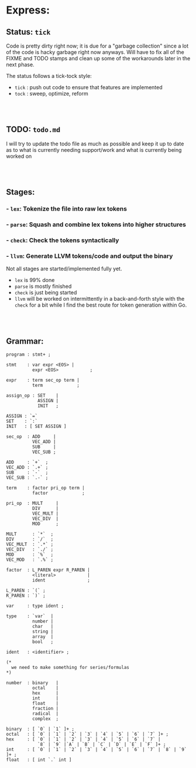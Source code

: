 # Express:

## Status: `tick`
Code is pretty dirty right now; it is due for a "garbage collection" since a lot of the code is hacky garbage right now anyways. Will have to fix all of the FIXME and TODO stamps and clean up some of the workarounds later in the next phase.

The status follows a tick-tock style:
- `tick` : push out code to ensure that features are implemented
- `tock` : sweep, optimize, reform

<br>
<br>

## TODO: `todo.md`
I will try to update the todo file as much as possible and keep it up to date as to what is currently needing support/work and what is currently being worked on

<br>
<br>

## Stages:
### - `lex`:   Tokenize the file into raw lex tokens
### - `parse`: Squash and combine lex tokens into higher structures
### - `check`:   Check the tokens syntactically
### - `llvm`:    Generate LLVM tokens/code and output the binary  

Not all stages are started/implemented fully yet. 
- `lex` is 99% done
- `parse` is mostly finished
- `check` is just being started
- `llvm` will be worked on intermittently in a back-and-forth style with the `check` for a bit while I find the best route for token generation within Go.

<br>
<br>

## Grammar:
```bnf
program : stmt+ ;

stmt    : var expr <EOS> |
          expr <EOS>            ;

expr    : term sec_op term |
          term             ;

assign_op : SET    |
            ASSIGN |
            INIT   ;

ASSIGN : `=`
SET    : `:`
INIT   : [ SET ASSIGN ]

sec_op  : ADD     |
          VEC_ADD |
          SUB     |
          VEC_SUB ;

ADD     : `+`  ;
VEC_ADD : `.+` ;
SUB     : `-`  ;
VEC_SUB : `.-` ;

term    : factor pri_op term |
          factor             ;

pri_op  : MULT     |
          DIV      |
          VEC_MULT |
          VEC_DIV  |
          MOD      ;

MULT      : `*`  ;
DIV       : `/`  ;
VEC_MULT  : `.*` ;
VEC_DIV   : `./` ;
MOD       : `%`  ;
VEC_MOD   : `.%` ;

factor  : L_PAREN expr R_PAREN |
          <literal>            |
          ident                ;

L_PAREN : `(` ;
R_PAREN : `)` ;

var     : type ident ;

type    : `var`  |
          number |
          char   |
          string |
          array  |
          bool   ;

ident   : <identifier> ;

(* 
  we need to make something for series/formulas
*)

number  : binary   |
          octal    |
          hex      |
          int      |
          float    |
          fraction |
          radical  |
          complex  ;

binary  : [ `0` | `1` ]+ ;
octal   : [ `0` | `1` | `2` | `3` | `4` | `5` | `6` | `7` ]+ ;
hex     : [ `0` | `1` | `2` | `3` | `4` | `5` | `6` | `7` |
            `8` | `9` |`A` | `B` | `C` | `D` | `E` | `F` ]+ ;
int     : [ `0` | `1` | `2` | `3` | `4` | `5` | `6` | `7` | `8` | `9` ]+ ;
float   : [ int `.` int ]
```
